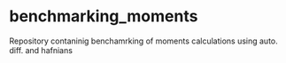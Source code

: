 # benchmarking_moments
Repository contaninig benchamrking of moments calculations using auto. diff. and hafnians
